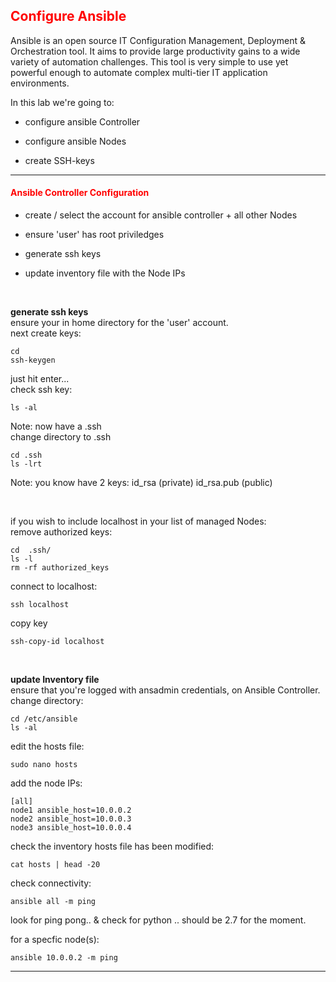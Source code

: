 ## <font color='red'>Configure Ansible</font>
Ansible is an open source IT Configuration Management, Deployment & Orchestration tool. It aims to provide large productivity gains to a wide variety of automation challenges. This tool is very simple to use yet powerful enough to automate complex multi-tier IT application environments. 


In this lab we're going to:
* configure ansible Controller
* configure ansible Nodes

* create SSH-keys

---

#### <font color='red'>Ansible Controller Configuration</font>
* create / select the account for ansible controller + all other Nodes
* ensure 'user' has root priviledges

* generate ssh keys

* update inventory file with the Node IPs 

</br>

**generate ssh keys**    
ensure your in home directory for the 'user' account.     
next create keys:  
```
cd
ssh-keygen
```
just hit enter...  
check ssh key:
```
ls -al
```
Note: now have a .ssh  
change directory to .ssh
```
cd .ssh
ls -lrt
```
Note: you know have 2 keys: id_rsa (private) id_rsa.pub (public)

</br>

if you wish to include localhost in your list of managed Nodes:  
remove authorized keys:
```
cd  .ssh/
ls -l
rm -rf authorized_keys
```
connect to localhost:
```
ssh localhost
```
copy key
```
ssh-copy-id localhost
```

</br>

**update Inventory file**  
ensure that you're logged with ansadmin credentials, on Ansible Controller.  
change directory:
```
cd /etc/ansible
ls -al
```
edit the hosts file:
```
sudo nano hosts
```
add the node IPs:
```
[all]
node1 ansible_host=10.0.0.2
node2 ansible_host=10.0.0.3
node3 ansible_host=10.0.0.4

```
check the inventory hosts file has been modified:
```
cat hosts | head -20
```
check connectivity:
```
ansible all -m ping
```
look for ping pong..  & check for python ..  should be 2.7 for the moment.

for a specfic node(s):
```
ansible 10.0.0.2 -m ping
```


---